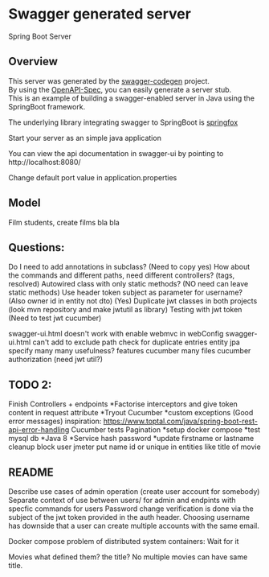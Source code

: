 # Swagger generated server

Spring Boot Server 


## Overview  
This server was generated by the [swagger-codegen](https://github.com/swagger-api/swagger-codegen) project.  
By using the [OpenAPI-Spec](https://github.com/swagger-api/swagger-core), you can easily generate a server stub.  
This is an example of building a swagger-enabled server in Java using the SpringBoot framework.  

The underlying library integrating swagger to SpringBoot is [springfox](https://github.com/springfox/springfox)  

Start your server as an simple java application  

You can view the api documentation in swagger-ui by pointing to  
http://localhost:8080/  

Change default port value in application.properties

## Model
Film students, create films bla bla

## Questions:
Do I need to add annotations in subclass? (Need to copy yes)
How about the commands and different paths, need different controllers? (tags, resolved)
Autowired class with only static methods? (NO need can leave static methods)
Use header token subject as parameter for username? (Also owner id in entity not dto) (Yes)
Duplicate jwt classes in both projects (look mvn repository and make jwtutil as library)
Testing with jwt token (Need to test jwt cucumber)

swagger-ui.html doesn't work with enable webmvc in webConfig
swagger-ui.html can't add to exclude path
check for duplicate entries
entity jpa specify many many usefulness?
features cucumber many files
cucumber authorization (need jwt util?)

## TODO 2:
Finish Controllers + endpoints
*Factorise interceptors and give token content in request attribute
*Tryout Cucumber
*custom exceptions (Good error messages) inspiration: https://www.toptal.com/java/spring-boot-rest-api-error-handling
Cucumber tests
Pagination
*setup docker compose
*test mysql db
*Java 8
*Service hash password
*update firstname or lastname
cleanup
block user
jmeter
put name id or unique in entities like title of movie

## README
Describe use cases of admin operation (create user account for somebody)
Separate context of use between users/ for admin and endpints with specfic commands for users
Password change verification is done via the subject of the jwt token provided in the auth header.
Choosing username has downside that a user can create multiple accounts with the same email.

Docker compose problem of distributed system containers: Wait for it

Movies what defined them? the title? No multiple movies can have same title.